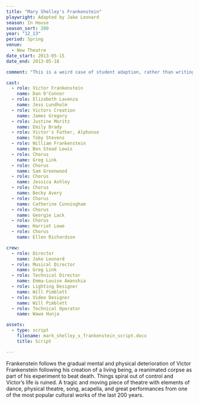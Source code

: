 ```yaml
---
title: "Mary Shelley's Frankenstein"
playwright: Adapted by Jake Leonard
season: In House
season_sort: 280
year: "12_13"
period: Spring
venue:
  - New Theatre
date_start: 2013-05-15
date_end: 2013-05-18

comment: "This is a weird case of student adaption, rather than writing. Also video: youtube>E6q8xO3FNic"

cast:
  - role: Victor Frankenstein
    name: Dan O'Connor
  - role: Elizabeth Lavenza
    name: Jess Lundholm
  - role: Victors Creation
    name: James Gregory
  - role: Justine Moritz
    name: Emily Brady
  - role: Victor's Father, Alphonse
    name: Toby Stevens
  - role: William Frankenstein
    name: Ben Stead Lewis
  - role: Chorus
    name: Greg Link
  - role: Chorus
    name: Sam Greenwood
  - role: Chorus
    name: Jessica Ashley
  - role: Chorus
    name: Becky Avery
  - role: Chorus
    name: Catherine Cunningham
  - role: Chorus
    name: Georgie Lack
  - role: Chorus
    name: Harriet Lowe
  - role: Chorus
    name: Ellen Richardson

crew:
  - role: Director
    name: Jake Leonard
  - role: Musical Director
    name: Greg Link
  - role: Technical Director
    name: Emma-Louise Amanshia
  - role: Lighting Designer
    name: Will Pimblett
  - role: Video Designer
    name: Will Pimblett
  - role: Technical Operator
    name: Wawa Hunja

assets:
  - type: script
    filename: mark_shelley_s_frankenstein_script.docx
    title: Script

---
```


Frankenstein follows the gradual mental and physical deterioration of Victor Frankenstein following his creation of a living being, a reanimated corpse as part of his experiment to beat death. Things spiral out of control and Victor’s life is ruined. A tragic and moving piece of theatre with elements of dance, physical theatre, song, acapella, and great performances from one of the most popular cultural works of the last 200 years.
